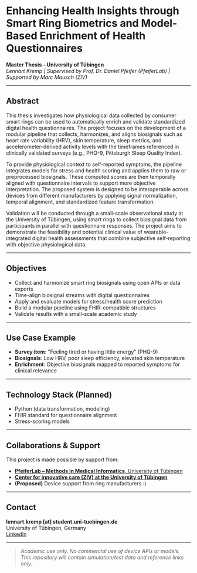# Enhancing Health Insights through Smart Ring Biometrics and Model-Based Enrichment of Health Questionnaires

**Master Thesis – University of Tübingen**  
*Lennart Kremp | Supervised by Prof. Dr. Daniel Pfeifer (PfeiferLab) | Supported by Marc Mausch (ZIV)*

---

##  Abstract

This thesis investigates how physiological data collected by consumer smart rings can be used to automatically enrich and validate standardized digital health questionnaires. The project focuses on the development of a modular pipeline that collects, harmonizes, and aligns biosignals such as heart rate variability (HRV), skin temperature, sleep metrics, and accelerometer-derived activity levels with the timeframes referenced in clinically validated surveys (e.g., PHQ-9, Pittsburgh Sleep Quality
Index).

To provide physiological context to self-reported symptoms, the pipeline integrates models for stress and health scoring and applies them to raw or preprocessed biosignals. These computed scores are then temporally aligned with questionnaire intervals to support more objective interpretation. The proposed system is designed to be interoperable across devices from different manufacturers by applying signal normalization, temporal alignment, and standardized feature transformation.

Validation will be conducted through a small-scale observational study at the University of Tübingen, using smart rings to collect biosignal data from participants in parallel with questionnaire responses. The project aims to demonstrate the feasibility and potential clinical value of wearable-integrated digital health assessments that combine subjective self-reporting with objective physiological data.



---

##  Objectives

- Collect and harmonize smart ring biosignals using open APIs or data exports  
- Time-align biosignal streams with digital questionnaires  
- Apply and evaluate models for stress/health score prediction  
- Build a modular pipeline using FHIR-compatible structures  
- Validate results with a small-scale academic study

---

##  Use Case Example

- **Survey item**: "Feeling tired or having little energy" (PHQ-9)  
- **Biosignals**: Low HRV, poor sleep efficiency, elevated skin temperature  
- **Enrichment**: Objective biosignals mapped to reported symptoms for clinical relevance

---

##  Technology Stack (Planned)

- Python (data transformation, modeling)
- FHIR standard for questionnaire alignment
- Stress-scoring models 
---

##  Collaborations & Support

This project is made possible by support from:
- [**PfeiferLab – Methods in Medical Informatics**, University of Tübingen](https://uni-tuebingen.de/fakultaeten/mathematisch-naturwissenschaftliche-fakultaet/fachbereiche/informatik/lehrstuehle/methods-in-medical-informatics/) 
- [**Center for innovative care (ZIV) at the University of Tübingen**](https://mwk.baden-wuerttemberg.de/de/forschung/forschungspolitik/digitaler-wandel/projekte-digitalbw/zentrum-fuer-innovative-versorgung-ziv)  
- **(Proposed)** Device support from ring manufacturers :)

---

##  Contact

 **lennart.kremp [at] student.uni-tuebingen.de**  
 University of Tübingen, Germany  
 [LinkedIn](www.linkedin.com/in/lennart-kremp42)

---

> _Academic use only. No commercial use of device APIs or models. This repository will contain simulation/test data and reference links only._
